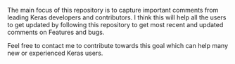 The main focus of this repository is to capture important comments from leading Keras developers and contributors. I think this will help all the users to get updated by following this repository to get most recent and updated comments on Features and bugs.

Feel free to contact me to contribute towards this goal which can help many new or experienced Keras users.

